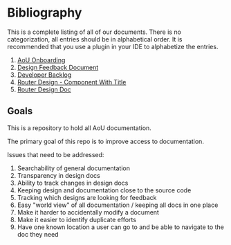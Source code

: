 # Bibliography

This is a complete listing of all of our documents. There is no categorization, all entries should be in alphabetical order. It is recommended that you use a plugin in your IDE to alphabetize the entries.

1. [AoU Onboarding](https://docs.google.com/document/d/1o9RKFh2zPne0-QWP7I_wCCwbwQhuQlSlP8rYaSmmDbM/edit#heading=h.q7x771fvexdl)
1. [Design Feedback Document](DesignFeedbackTable.md)
1. [Developer Backlog](https://docs.google.com/document/d/13Vxv2QhDGJTB7522iWYneeIRjGfRDlQblwX5_-APL2w/edit#)
1. [Router Design - Component With Title](https://docs.google.com/document/d/11wJvrVUkgkOxwaHsHwg0JD3oqYunRAnLxDwI55INXYA/edit#heading=h.b5vt06vb56bp)
1. [Router Design Doc](https://docs.google.com/document/d/1T4N8c78l12YQtrWoN8ecQ7965rsBYcWu1_8LXdnJlIs/edit)

## Goals
This is a repository to hold all AoU documentation.

The primary goal of this repo is to improve access to documentation.

Issues that need to be addressed:

1. Searchability of general documentation
1. Transparency in design docs
1. Ability to track changes in design docs 
1. Keeping design and documentation close to the source code
1. Tracking which designs are looking for feedback
1. Easy "world view" of all documentation / keeping all docs in one place
1. Make it harder to accidentally modify a document
1. Make it easier to identify duplicate efforts
1. Have one known location a user can go to and be able to navigate to the doc they need 